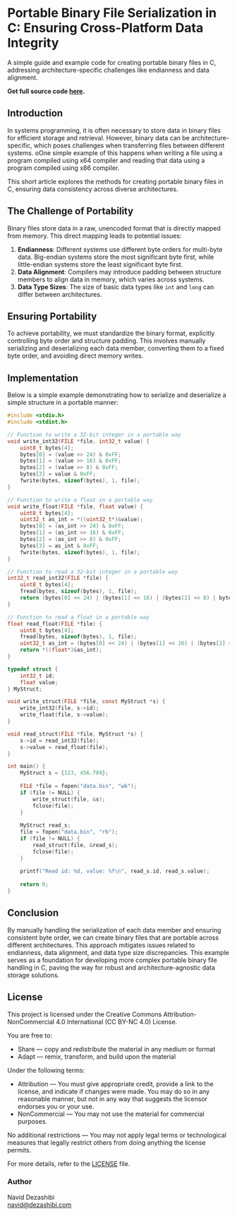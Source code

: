 # Portable Binary File Serialization in C: Ensuring Cross-Platform Data Integrity

A simple guide and example code for creating portable binary files in C, addressing architecture-specific challenges like endianness and data alignment.

**Get full source code [here](/portable_binary.c).**

## Introduction

In systems programming, it is often necessary to store data in binary files for efficient storage and retrieval. However, binary data can be architecture-specific, which poses challenges when transferring files between different systems.
oOne simple example of this happens when writing a file using a program compiled using x64 compiler and reading that data using a program compiled using x86 compiler.

This short article explores the methods for creating portable binary files in C, ensuring data consistency across diverse architectures.

## The Challenge of Portability

Binary files store data in a raw, unencoded format that is directly mapped from memory. This direct mapping leads to potential issues:

1. **Endianness**: Different systems use different byte orders for multi-byte data. Big-endian systems store the most significant byte first, while little-endian systems store the least significant byte first.
2. **Data Alignment**: Compilers may introduce padding between structure members to align data in memory, which varies across systems.
3. **Data Type Sizes**: The size of basic data types like `int` and `long` can differ between architectures.

## Ensuring Portability

To achieve portability, we must standardize the binary format, explicitly controlling byte order and structure padding. This involves manually serializing and deserializing each data member, converting them to a fixed byte order, and avoiding direct memory writes.

## Implementation

Below is a simple example demonstrating how to serialize and deserialize a simple structure in a portable manner:

```c
#include <stdio.h>
#include <stdint.h>

// Function to write a 32-bit integer in a portable way
void write_int32(FILE *file, int32_t value) {
    uint8_t bytes[4];
    bytes[0] = (value >> 24) & 0xFF;
    bytes[1] = (value >> 16) & 0xFF;
    bytes[2] = (value >> 8) & 0xFF;
    bytes[3] = value & 0xFF;
    fwrite(bytes, sizeof(bytes), 1, file);
}

// Function to write a float in a portable way
void write_float(FILE *file, float value) {
    uint8_t bytes[4];
    uint32_t as_int = *((uint32_t*)&value);
    bytes[0] = (as_int >> 24) & 0xFF;
    bytes[1] = (as_int >> 16) & 0xFF;
    bytes[2] = (as_int >> 8) & 0xFF;
    bytes[3] = as_int & 0xFF;
    fwrite(bytes, sizeof(bytes), 1, file);
}

// Function to read a 32-bit integer in a portable way
int32_t read_int32(FILE *file) {
    uint8_t bytes[4];
    fread(bytes, sizeof(bytes), 1, file);
    return (bytes[0] << 24) | (bytes[1] << 16) | (bytes[2] << 8) | bytes[3];
}

// Function to read a float in a portable way
float read_float(FILE *file) {
    uint8_t bytes[4];
    fread(bytes, sizeof(bytes), 1, file);
    uint32_t as_int = (bytes[0] << 24) | (bytes[1] << 16) | (bytes[2] << 8) | bytes[3];
    return *((float*)&as_int);
}

typedef struct {
    int32_t id;
    float value;
} MyStruct;

void write_struct(FILE *file, const MyStruct *s) {
    write_int32(file, s->id);
    write_float(file, s->value);
}

void read_struct(FILE *file, MyStruct *s) {
    s->id = read_int32(file);
    s->value = read_float(file);
}

int main() {
    MyStruct s = {123, 456.789};
    
    FILE *file = fopen("data.bin", "wb");
    if (file != NULL) {
        write_struct(file, &s);
        fclose(file);
    }
    
    MyStruct read_s;
    file = fopen("data.bin", "rb");
    if (file != NULL) {
        read_struct(file, &read_s);
        fclose(file);
    }
    
    printf("Read id: %d, value: %f\n", read_s.id, read_s.value);
    
    return 0;
}
```

## Conclusion

By manually handling the serialization of each data member and ensuring consistent byte order, we can create binary files that are portable across different architectures. This approach mitigates issues related to endianness, data alignment, and data type size discrepancies. This example serves as a foundation for developing more complex portable binary file handling in C, paving the way for robust and architecture-agnostic data storage solutions.

## License

This project is licensed under the Creative Commons Attribution-NonCommercial 4.0 International (CC BY-NC 4.0) License.

You are free to:

- Share — copy and redistribute the material in any medium or format
- Adapt — remix, transform, and build upon the material

Under the following terms:

- Attribution — You must give appropriate credit, provide a link to the license, and indicate if changes were made. You may do so in any reasonable manner, but not in any way that suggests the licensor endorses you or your use.
- NonCommercial — You may not use the material for commercial purposes.

No additional restrictions — You may not apply legal terms or technological measures that legally restrict others from doing anything the license permits.

For more details, refer to the [LICENSE](./LICENSE) file.

### Author

Navid Dezashibi  
<navid@dezashibi.com>
